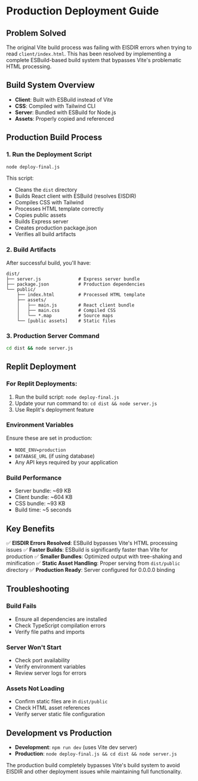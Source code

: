 # Production Deployment Guide

## Problem Solved
The original Vite build process was failing with EISDIR errors when trying to read `client/index.html`. This has been resolved by implementing a complete ESBuild-based build system that bypasses Vite's problematic HTML processing.

## Build System Overview
- **Client**: Built with ESBuild instead of Vite
- **CSS**: Compiled with Tailwind CLI
- **Server**: Bundled with ESBuild for Node.js
- **Assets**: Properly copied and referenced

## Production Build Process

### 1. Run the Deployment Script
```bash
node deploy-final.js
```

This script:
- Cleans the `dist` directory
- Builds React client with ESBuild (resolves EISDIR)
- Compiles CSS with Tailwind
- Processes HTML template correctly
- Copies public assets
- Builds Express server
- Creates production package.json
- Verifies all build artifacts

### 2. Build Artifacts
After successful build, you'll have:
```
dist/
├── server.js              # Express server bundle
├── package.json           # Production dependencies
└── public/
    ├── index.html         # Processed HTML template
    ├── assets/
    │   ├── main.js        # React client bundle
    │   ├── main.css       # Compiled CSS
    │   └── *.map          # Source maps
    └── [public assets]    # Static files
```

### 3. Production Server Command
```bash
cd dist && node server.js
```

## Replit Deployment

### For Replit Deployments:
1. Run the build script: `node deploy-final.js`
2. Update your run command to: `cd dist && node server.js`
3. Use Replit's deployment feature

### Environment Variables
Ensure these are set in production:
- `NODE_ENV=production`
- `DATABASE_URL` (if using database)
- Any API keys required by your application

### Build Performance
- Server bundle: ~69 KB
- Client bundle: ~604 KB  
- CSS bundle: ~93 KB
- Build time: ~5 seconds

## Key Benefits
✅ **EISDIR Errors Resolved**: ESBuild bypasses Vite's HTML processing issues
✅ **Faster Builds**: ESBuild is significantly faster than Vite for production
✅ **Smaller Bundles**: Optimized output with tree-shaking and minification
✅ **Static Asset Handling**: Proper serving from `dist/public` directory
✅ **Production Ready**: Server configured for 0.0.0.0 binding

## Troubleshooting

### Build Fails
- Ensure all dependencies are installed
- Check TypeScript compilation errors
- Verify file paths and imports

### Server Won't Start
- Check port availability
- Verify environment variables
- Review server logs for errors

### Assets Not Loading
- Confirm static files are in `dist/public`
- Check HTML asset references
- Verify server static file configuration

## Development vs Production
- **Development**: `npm run dev` (uses Vite dev server)
- **Production**: `node deploy-final.js && cd dist && node server.js`

The production build completely bypasses Vite's build system to avoid EISDIR and other deployment issues while maintaining full functionality.